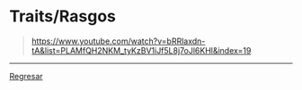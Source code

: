 # Traits/Rasgos
> https://www.youtube.com/watch?v=bRRlaxdn-tA&list=PLAMfQH2NKM_tyKzBV1iJf5L8j7oJl6KHl&index=19

*****
[Regresar](./Readme.md)